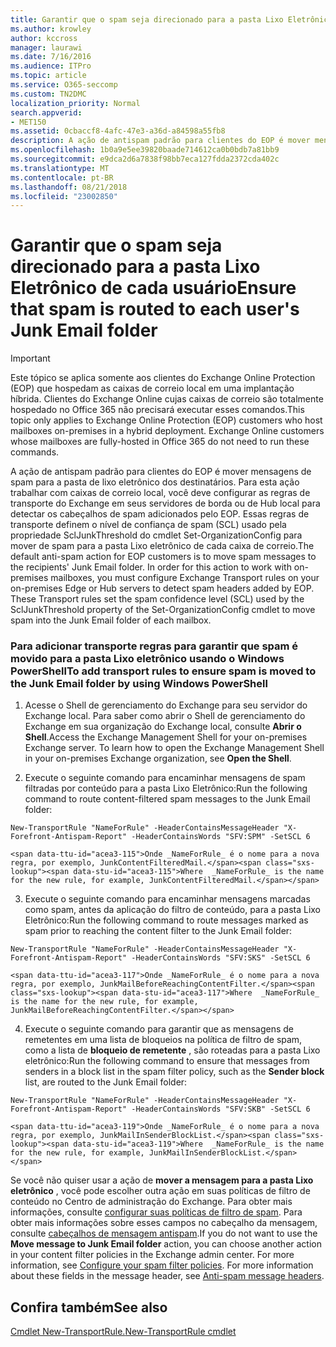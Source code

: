 ```yaml
---
title: Garantir que o spam seja direcionado para a pasta Lixo Eletrônico de cada usuário
ms.author: krowley
author: kccross
manager: laurawi
ms.date: 7/16/2016
ms.audience: ITPro
ms.topic: article
ms.service: O365-seccomp
ms.custom: TN2DMC
localization_priority: Normal
search.appverid:
- MET150
ms.assetid: 0cbaccf8-4afc-47e3-a36d-a84598a55fb8
description: A ação de antispam padrão para clientes do EOP é mover mensagens de spam para a pasta de lixo eletrônico dos destinatários. Para esta ação trabalhar com caixas de correio local, você deve configurar as regras de transporte do Exchange em seus servidores de borda ou de Hub local para detectar os cabeçalhos de spam adicionados pelo EOP. Essas regras de transporte definem o nível de confiança de spam (SCL) usado pela propriedade SclJunkThreshold do cmdlet Set-OrganizationConfig para mover de spam para a pasta Lixo eletrônico de cada caixa de correio.
ms.openlocfilehash: 1b0a9e5ee39820baade714612ca0b0bdb7a81bb9
ms.sourcegitcommit: e9dca2d6a7838f98bb7eca127fdda2372cda402c
ms.translationtype: MT
ms.contentlocale: pt-BR
ms.lasthandoff: 08/21/2018
ms.locfileid: "23002850"
---
```

# <a name="ensure-that-spam-is-routed-to-each-users-junk-email-folder"></a><span data-ttu-id="acea3-105">Garantir que o spam seja direcionado para a pasta Lixo Eletrônico de cada usuário</span><span class="sxs-lookup"><span data-stu-id="acea3-105">Ensure that spam is routed to each user's Junk Email folder</span></span>

> [!IMPORTANT]
> <span data-ttu-id="acea3-p102">Este tópico se aplica somente aos clientes do Exchange Online Protection (EOP) que hospedam as caixas de correio local em uma implantação híbrida. Clientes do Exchange Online cujas caixas de correio são totalmente hospedado no Office 365 não precisará executar esses comandos.</span><span class="sxs-lookup"><span data-stu-id="acea3-p102">This topic only applies to Exchange Online Protection (EOP) customers who host mailboxes on-premises in a hybrid deployment. Exchange Online customers whose mailboxes are fully-hosted in Office 365 do not need to run these commands.</span></span> 
  
<span data-ttu-id="acea3-p103">A ação de antispam padrão para clientes do EOP é mover mensagens de spam para a pasta de lixo eletrônico dos destinatários. Para esta ação trabalhar com caixas de correio local, você deve configurar as regras de transporte do Exchange em seus servidores de borda ou de Hub local para detectar os cabeçalhos de spam adicionados pelo EOP. Essas regras de transporte definem o nível de confiança de spam (SCL) usado pela propriedade SclJunkThreshold do cmdlet Set-OrganizationConfig para mover de spam para a pasta Lixo eletrônico de cada caixa de correio.</span><span class="sxs-lookup"><span data-stu-id="acea3-p103">The default anti-spam action for EOP customers is to move spam messages to the recipients' Junk Email folder. In order for this action to work with on-premises mailboxes, you must configure Exchange Transport rules on your on-premises Edge or Hub servers to detect spam headers added by EOP. These Transport rules set the spam confidence level (SCL) used by the SclJunkThreshold property of the Set-OrganizationConfig cmdlet to move spam into the Junk Email folder of each mailbox.</span></span> 
  
### <a name="to-add-transport-rules-to-ensure-spam-is-moved-to-the-junk-email-folder-by-using-windows-powershell"></a><span data-ttu-id="acea3-111">Para adicionar transporte regras para garantir que spam é movido para a pasta Lixo eletrônico usando o Windows PowerShell</span><span class="sxs-lookup"><span data-stu-id="acea3-111">To add transport rules to ensure spam is moved to the Junk Email folder by using Windows PowerShell</span></span>

1. <span data-ttu-id="acea3-p104">Acesse o Shell de gerenciamento do Exchange para seu servidor do Exchange local. Para saber como abrir o Shell de gerenciamento do Exchange em sua organização do Exchange local, consulte **Abrir o Shell**.</span><span class="sxs-lookup"><span data-stu-id="acea3-p104">Access the Exchange Management Shell for your on-premises Exchange server. To learn how to open the Exchange Management Shell in your on-premises Exchange organization, see **Open the Shell**.</span></span>
    
2. <span data-ttu-id="acea3-114">Execute o seguinte comando para encaminhar mensagens de spam filtradas por conteúdo para a pasta Lixo Eletrônico:</span><span class="sxs-lookup"><span data-stu-id="acea3-114">Run the following command to route content-filtered spam messages to the Junk Email folder:</span></span>
    
  ```
  New-TransportRule "NameForRule" -HeaderContainsMessageHeader "X-Forefront-Antispam-Report" -HeaderContainsWords "SFV:SPM" -SetSCL 6
  ```

    <span data-ttu-id="acea3-115">Onde _NameForRule_ é o nome para a nova regra, por exemplo, JunkContentFilteredMail.</span><span class="sxs-lookup"><span data-stu-id="acea3-115">Where  _NameForRule_ is the name for the new rule, for example, JunkContentFilteredMail.</span></span> 
    
3. <span data-ttu-id="acea3-116">Execute o seguinte comando para encaminhar mensagens marcadas como spam, antes da aplicação do filtro de conteúdo, para a pasta Lixo Eletrônico:</span><span class="sxs-lookup"><span data-stu-id="acea3-116">Run the following command to route messages marked as spam prior to reaching the content filter to the Junk Email folder:</span></span>
    
  ```
  New-TransportRule "NameForRule" -HeaderContainsMessageHeader "X-Forefront-Antispam-Report" -HeaderContainsWords "SFV:SKS" -SetSCL 6
  ```

    <span data-ttu-id="acea3-117">Onde _NameForRule_ é o nome para a nova regra, por exemplo, JunkMailBeforeReachingContentFilter.</span><span class="sxs-lookup"><span data-stu-id="acea3-117">Where  _NameForRule_ is the name for the new rule, for example, JunkMailBeforeReachingContentFilter.</span></span> 
    
4. <span data-ttu-id="acea3-118">Execute o seguinte comando para garantir que as mensagens de remetentes em uma lista de bloqueios na política de filtro de spam, como a lista de **bloqueio de remetente** , são roteadas para a pasta Lixo eletrônico:</span><span class="sxs-lookup"><span data-stu-id="acea3-118">Run the following command to ensure that messages from senders in a block list in the spam filter policy, such as the **Sender block** list, are routed to the Junk Email folder:</span></span> 
    
  ```
  New-TransportRule "NameForRule" -HeaderContainsMessageHeader "X-Forefront-Antispam-Report" -HeaderContainsWords "SFV:SKB" -SetSCL 6
  ```

    <span data-ttu-id="acea3-119">Onde _NameForRule_ é o nome para a nova regra, por exemplo, JunkMailInSenderBlockList.</span><span class="sxs-lookup"><span data-stu-id="acea3-119">Where  _NameForRule_ is the name for the new rule, for example, JunkMailInSenderBlockList.</span></span> 
    
<span data-ttu-id="acea3-p105">Se você não quiser usar a ação de **mover a mensagem para a pasta Lixo eletrônico** , você pode escolher outra ação em suas políticas de filtro de conteúdo no Centro de administração do Exchange. Para obter mais informações, consulte [configurar suas políticas de filtro de spam](configure-your-spam-filter-policies.md). Para obter mais informações sobre esses campos no cabeçalho da mensagem, consulte [cabeçalhos de mensagem antispam](anti-spam-message-headers.md).</span><span class="sxs-lookup"><span data-stu-id="acea3-p105">If you do not want to use the **Move message to Junk Email folder** action, you can choose another action in your content filter policies in the Exchange admin center. For more information, see [Configure your spam filter policies](configure-your-spam-filter-policies.md). For more information about these fields in the message header, see [Anti-spam message headers](anti-spam-message-headers.md).</span></span>
  
## <a name="see-also"></a><span data-ttu-id="acea3-123">Confira também</span><span class="sxs-lookup"><span data-stu-id="acea3-123">See also</span></span>

[<span data-ttu-id="acea3-124">Cmdlet New-TransportRule.</span><span class="sxs-lookup"><span data-stu-id="acea3-124">New-TransportRule cmdlet</span></span>](https://technet.microsoft.com/library/bb125138%28v=exchg.160%29.aspx)

